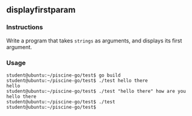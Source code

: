## displayfirstparam

### Instructions

Write a program that takes `strings` as arguments, and displays its first argument.

### Usage

```console
student@ubuntu:~/piscine-go/test$ go build
student@ubuntu:~/piscine-go/test$ ./test hello there
hello
student@ubuntu:~/piscine-go/test$ ./test "hello there" how are you
hello there
student@ubuntu:~/piscine-go/test$ ./test
student@ubuntu:~/piscine-go/test$
```

